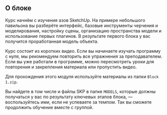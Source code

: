 ## О блоке

Курс начнём с изучения азов SketchUp. На примере небольшого павильона вы разберёте интерфейс, базовые инструменты черчения и моделирования, настройку сцены, организацию пространства модели и использование первых плагинов. В результате первого блока у вас получится проработанная модель объекта.

Курс состоит из коротких видео. Если вы начинаете изучать программу с нуля, мы рекомендуем повторить все упражнения за преподавателем. Если вы уже работали в программе, можно пересмотреть уроки для повторения и закрепления материала или пропустить видео.


Для прохождения этого модуля используйте материалы из папки `Block 1.zip`.  

Вы найдете в том числе и файлы  SKP в папке `MODELS`, которые должны получаться у вас по результату ключевых этапов блока, — воспользуйтесь ими, если не успеваете за темпом. Так вы сможете продолжить обучение вместе с группой.